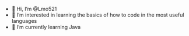 - 👋 Hi, I’m @Lmo521
- 👀 I’m interested in learning the basics of how to code in the most useful languages
- 🌱 I’m currently learning Java

<!---
Lmo521/Lmo521 is a ✨ special ✨ repository because its `README.md` (this file) appears on your GitHub profile.
You can click the Preview link to take a look at your changes.
--->

